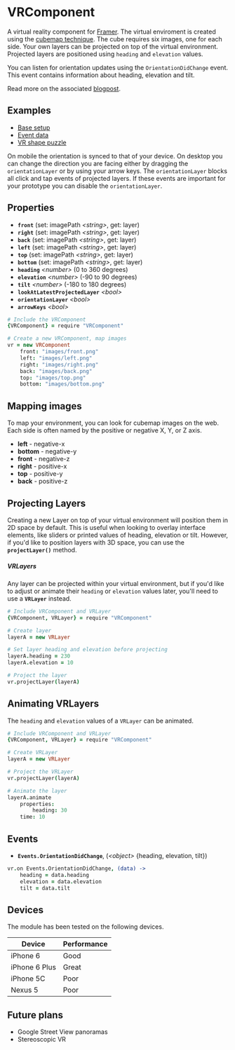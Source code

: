 # VRComponent

A virtual reality component for [Framer](http://framerjs.com). The virtual enviroment is created using the [cubemap technique](https://en.wikipedia.org/wiki/Cube_mapping). The cube requires six images, one for each side. Your own layers can be projected on top of the virtual environment. Projected layers are positioned using `heading` and `elevation` values.

You can listen for orientation updates using the `OrientationDidChange` event. This event contains information about heading, elevation and tilt.

Read more on the associated [blogpost]().

## Examples
- [Base setup](http://share.framerjs.com/j6nd3pyi3zmm/)
- [Event data](http://share.framerjs.com/7gmdj4qr5lgz/)
- [VR shape puzzle](http://share.framerjs.com/k6eepvtyzhzg/)

On mobile the orientation is synced to that of your device. On desktop you can change the direction you are facing either by dragging the `orientationLayer` or by using your arrow keys. The  `orientationLayer` blocks all click and tap events of projected layers. If these events are important for your prototype you can disable the `orientationLayer`.

## Properties
- **`front`** (set: imagePath *\<string>*, get: layer)
- **`right`** (set: imagePath *\<string>*, get: layer)
- **`back`** (set: imagePath *\<string>*, get: layer)
- **`left`** (set: imagePath *\<string>*, get: layer)
- **`top`** (set: imagePath *\<string>*, get: layer)
- **`bottom`** (set: imagePath *\<string>*, get: layer)
- **`heading`** *\<number>* (0 to 360 degrees)
- **`elevation`** *\<number>* (-90 to 90 degrees)
- **`tilt`** *\<number>* (-180 to 180 degrees)
- **`lookAtLatestProjectedLayer`** *\<bool>*
- **`orientationLayer`** *\<bool>*
- **`arrowKeys`** *\<bool>*

```coffee
# Include the VRComponent
{VRComponent} = require "VRComponent"

# Create a new VRComponent, map images
vr = new VRComponent
	front: "images/front.png"
	left: "images/left.png"
	right: "images/right.png"
	back: "images/back.png"
	top: "images/top.png"
	bottom: "images/bottom.png"
```

## Mapping images
To map your environment, you can look for cubemap images on the web. Each side is often named by the positive or negative X, Y, or Z axis.

- **left** - negative-x
- **bottom** - negative-y
- **front** - negative-z
- **right** - positive-x
- **top** - positive-y
- **back** - positive-z

## Projecting Layers
Creating a new Layer on top of your virtual environment will position them in 2D space by default. This is useful when looking to overlay interface elements, like sliders or printed values of heading, elevation or tilt. However, if you'd like to position layers with 3D space, you can use the **`projectLayer()`** method.

##### VRLayers
Any layer can be projected within your virtual environment, but if you'd like to adjust or animate their `heading` or `elevation` values later, you'll need to use a **`VRLayer`** instead.

```coffee
# Include VRComponent and VRLayer
{VRComponent, VRLayer} = require "VRComponent"

# Create layer
layerA = new VRLayer 

# Set layer heading and elevation before projecting
layerA.heading = 230
layerA.elevation = 10

# Project the layer
vr.projectLayer(layerA)
```

## Animating VRLayers

The `heading` and `elevation` values of a `VRLayer` can be animated.

```coffee
# Include VRComponent and VRLayer
{VRComponent, VRLayer} = require "VRComponent"

# Create VRLayer
layerA = new VRLayer

# Project the VRLayer
vr.projectLayer(layerA)

# Animate the layer
layerA.animate
	properties:
		heading: 30
	time: 10
```

## Events
- **`Events.OrientationDidChange`**, (*\<object>* {heading, elevation, tilt})

```coffee
vr.on Events.OrientationDidChange, (data) ->
	heading = data.heading
	elevation = data.elevation
	tilt = data.tilt
```

## Devices

The module has been tested on the following devices.

Device | Performance
------ | -----------
iPhone 6 | Good
iPhone 6 Plus | Great
iPhone 5C | Poor
Nexus 5 | Poor

## Future plans
- Google Street View panoramas
- Stereoscopic VR
